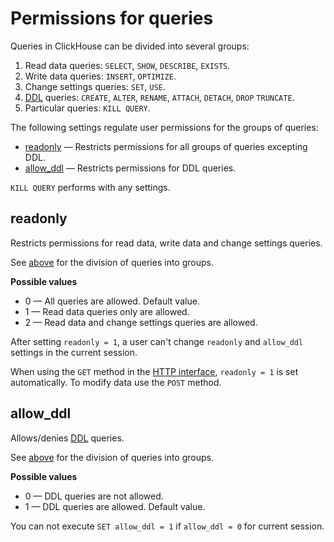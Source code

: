 <a name="permissions_for_queries"></a>

# Permissions for queries

Queries in ClickHouse can be divided into several groups:

1. Read data queries: `SELECT`, `SHOW`, `DESCRIBE`, `EXISTS`.
1. Write data queries: `INSERT`, `OPTIMIZE`.
1. Change settings queries: `SET`, `USE`.
1. [DDL](https://en.wikipedia.org/wiki/Data_definition_language) queries: `CREATE`, `ALTER`, `RENAME`, `ATTACH`, `DETACH`, `DROP` `TRUNCATE`.
1. Particular queries: `KILL QUERY`.

The following settings regulate user permissions for the groups of queries:

- [readonly](#settings_readonly) — Restricts permissions for all groups of queries excepting DDL.
- [allow_ddl](#settings_allow_ddl) — Restricts permissions for DDL queries.

`KILL QUERY` performs with any settings.

<a name="settings_readonly"></a>

## readonly

Restricts permissions for read data, write data and change settings queries.

See [above](#permissions_for_queries) for the division of queries into groups.

**Possible values**

- 0 — All queries are allowed. Default value.
- 1 — Read data queries only are allowed.
- 2 — Read data and change settings queries are allowed.

After setting `readonly = 1`, a user can't change `readonly` and `allow_ddl` settings in the current session.

When using the `GET` method in the [HTTP interface](../../interfaces/http_interface.md#http_interface), `readonly = 1` is set automatically. To modify data use the `POST` method.

<a name="settings_allow_ddl"></a>

## allow_ddl

Allows/denies [DDL](https://en.wikipedia.org/wiki/Data_definition_language) queries.

See [above](#permissions_for_queries) for the division of queries into groups.

**Possible values**

- 0 — DDL queries are not allowed.
- 1 — DDL queries are allowed. Default value.

You can not execute `SET allow_ddl = 1` if `allow_ddl = 0` for current session.

